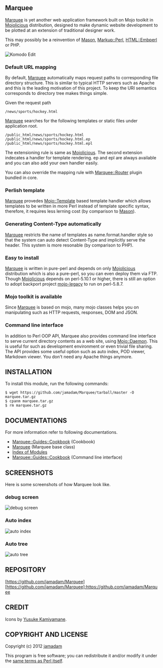 Marquee
---------------

[Marquee] is yet another web application framework built on Mojo
toolkit in [Mojolicious] distribution, designed to make dynamic website
development to be plotted at an extension of traditional designer work.

This may possibly be a reinvention of [Mason], [Markup::Perl], [HTML::Embperl]
or PHP.

![Komodo Edit](http://mrqe.biz/screenshot/komodo.png "Komodo Edit")

### Default URL mapping

By default, [Marquee] automatically maps request paths to corresponding
file directory structure. This is similar to typical HTTP servers such as Apache
and this is the leading motivation of this project.
To keep the URI semantics corresponds to directory tree makes things simple.

Given the request path
    
    /news/sports/hockey.html

[Marquee] searches for the following templates or static files under
application root.

    /public_html/news/sports/hockey.html
    /public_html/news/sports/hockey.html.ep
    /public_html/news/sports/hockey.html.epl

The extensioning rule is same as [Mojolicious]. The second extension indecates
a handler for template rendering. ep and epl are always available
and you can also add your own handler easily.

You can also override the mapping rule with [Marquee::Router] plugin bundled
in core.

### Perlish template

[Marquee] provedes [Mojo::Template] based template handler which allows templates
to be written in more Perl instead of template specific syntax,
therefore, it requires less lerning cost (by comparison to [Mason]).

### Generating Content-Type automatically

[Marquee] restricts the name of templates as name.format.handler style so that
the system can auto detect Content-Type and implicitly serve the header.
This system is more resonable (by comparison to PHP).

### Easy to install

[Marquee] is written in pure-perl and depends on only [Mojolicious] distribution
which is also a pure-perl, so you can even deploy them via FTP.
Though [Mojolicious] depends on perl-5.10.1 or higher, there is still an option
to adopt backport project [mojo-legacy] to run on perl-5.8.7.

### Mojo toolkit is available

Since [Marquee] is based on mojo, many mojo classes helps you on manipulating
such as HTTP requests, responses, DOM and JSON.

### Command line interface

In addition to Perl OOP API, Marquee also provides command line interface
to serve current directory contents as a web site, using [Mojo::Daemon].
This is useful for such as development environment or even trivial file sharing.
The API provides some useful option such as auto index, POD viewer,
Markdown viewer. You don't need any Apache things anymore.

## INSTALLATION

To install this module, run the following commands:

    $ wget https://github.com/jamadam/Marquee/tarball/master -O marquee.tar.gz
    $ cpanm marquee.tar.gz
    $ rm marquee.tar.gz

## DOCUMENTATIONS

For more information refer to following documentations.

- [Marquee::Guides::Cookbook](http://mrqe.biz/perldoc/Marquee/Guides/Cookbook) (Cookbook)
- [Marquee](http://mrqe.biz/perldoc/Marquee) (Marquee base class)
- [Index of Modules](http://mrqe.biz/perldoc/)
- [Marquee::Guides::Cookbook](http://mrqe.biz/perldoc/Marquee/Guides/Cookbook#COMMAND_LINE_INTERFACE) (Command line interface)

## SCREENSHOTS

Here is some screenshots of how Marquee look like.

### debug screen

![debug screen](http://mrqe.biz/screenshot/debug_screen.png "Debug screen")

### Auto index

![auto index](http://mrqe.biz/screenshot/autoindex.png "Auto Index")

### Auto tree

![auto tree](http://mrqe.biz/screenshot/autoindextree.png "Auto Index")

## REPOSITORY

[https://github.com/jamadam/Marquee]
[https://github.com/jamadam/Marquee]:https://github.com/jamadam/Marquee

## CREDIT

Icons by [Yusuke Kamiyamane].

## COPYRIGHT AND LICENSE

Copyright (c) 2012 [jamadam]

This program is free software; you can redistribute it and/or
modify it under the [same terms as Perl itself].

[Marquee]:http://mrqe.biz/perldoc/Marquee
[Marquee::Router]:http://mrqe.biz/perldoc/Marquee/Router
[Mojolicious]:http://mojolicio.us/
[Mason]:http://search.cpan.org/~jswartz/Mason-2.20/lib/Mason.pm
[mojo-legacy]:https://github.com/jamadam/mojo-legacy
[Mojo::Template]:http://search.cpan.org/~sri/Mojolicious-3.35/lib/Mojo/Template.pm
[Mojo::Daemon]:http://search.cpan.org/~sri/Mojolicious-3.35/lib/Mojo/Daemon.pm
[same terms as Perl itself]:http://dev.perl.org/licenses/
[Yusuke Kamiyamane]:http://p.yusukekamiyamane.com/
[jamadam]: http://blog2.jamadam.com/
[Markup::Perl]:http://search.cpan.org/~mmathews/Markup-Perl-0.5/lib/Markup/Perl.pm
[HTML::Embperl]:http://search.cpan.org/~grichter/HTML-Embperl-1.3.6/Embperl.pod
